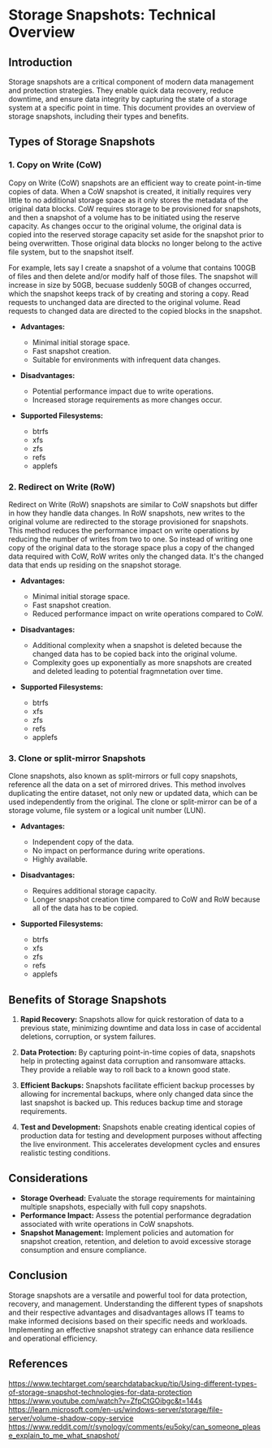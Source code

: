 # Storage Snapshots: Technical Overview

## Introduction

Storage snapshots are a critical component of modern data management and protection strategies. They enable quick data recovery, reduce downtime, and ensure data integrity by capturing the state of a storage system at a specific point in time. This document provides an overview of storage snapshots, including their types and benefits.

## Types of Storage Snapshots

### 1. Copy on Write (CoW)

Copy on Write (CoW) snapshots are an efficient way to create point-in-time copies of data. When a CoW snapshot is created, it initially requires very little to no additional storage space as it only stores the metadata of the original data blocks. CoW requires storage to be provisioned for snapshots, and then a snapshot of a volume has to be initiated using the reserve capacity. As changes occur to the original volume, the original data is copied into the reserved storage capacity set aside for the snapshot prior to being overwritten. Those original data blocks no longer belong to the active file system, but to the snapshot itself. 

For example, lets say I create a snapshot of a volume that contains 100GB of files and then delete and/or modify half of those files. The snapshot will increase in size by 50GB, becuase suddenly 50GB of changes occurred, which the snapshot keeps track of by creating and storing a copy. Read requests to unchanged data are directed to the original volume. Read requests to changed data are directed to the copied blocks in the snapshot.

- **Advantages:**
    - Minimal initial storage space.
    - Fast snapshot creation.
    - Suitable for environments with infrequent data changes.

- **Disadvantages:**
    - Potential performance impact due to write operations.
    - Increased storage requirements as more changes occur.

- **Supported Filesystems:**
    - btrfs
    - xfs
    - zfs
    - refs
    - applefs

### 2. Redirect on Write (RoW)

Redirect on Write (RoW) snapshots are similar to CoW snapshots but differ in how they handle data changes. In RoW snapshots, new writes to the original volume are redirected to the storage provisioned for snapshots. This method reduces the performance impact on write operations by reducing the number of writes from two to one. So instead of writing one copy of the original data to the storage space plus a copy of the changed data required with CoW, RoW writes only the changed data. It's the changed data that ends up residing on the snapshot storage.

- **Advantages:**
    - Minimal initial storage space.
    - Fast snapshot creation.
    - Reduced performance impact on write operations compared to CoW.

- **Disadvantages:**
    - Additional complexity when a snapshot is deleted because the changed data has to be copied back into the original volume.
    - Complexity goes up exponentially as more snapshots are created and deleted leading to potential fragmnetation over time.

- **Supported Filesystems:**
    - btrfs
    - xfs
    - zfs
    - refs
    - applefs

### 3. Clone or split-mirror Snapshots

Clone snapshots, also known as split-mirrors or full copy snapshots, reference all the data on a set of mirrored drives. This method involves duplicating the entire dataset, not only new or updated data, which can be used independently from the original. The clone or split-mirror can be of a storage volume, file system or a logical unit number (LUN). 

- **Advantages:**
    - Independent copy of the data.
    - No impact on performance during write operations.
    - Highly available.

- **Disadvantages:**
    - Requires additional storage capacity.
    - Longer snapshot creation time compared to CoW and RoW because all of the data has to be copied.

- **Supported Filesystems:**
    - btrfs
    - xfs
    - zfs
    - refs
    - applefs

## Benefits of Storage Snapshots

1. **Rapid Recovery:**
    Snapshots allow for quick restoration of data to a previous state, minimizing downtime and data loss in case of accidental deletions, corruption, or system failures.

2. **Data Protection:**
    By capturing point-in-time copies of data, snapshots help in protecting against data corruption and ransomware attacks. They provide a reliable way to roll back to a known good state.

3. **Efficient Backups:**
    Snapshots facilitate efficient backup processes by allowing for incremental backups, where only changed data since the last snapshot is backed up. This reduces backup time and storage requirements.

4. **Test and Development:**
    Snapshots enable creating identical copies of production data for testing and development purposes without affecting the live environment. This accelerates development cycles and ensures realistic testing conditions.

## Considerations

- **Storage Overhead:** Evaluate the storage requirements for maintaining multiple snapshots, especially with full copy snapshots.
- **Performance Impact:** Assess the potential performance degradation associated with write operations in CoW snapshots.
- **Snapshot Management:** Implement policies and automation for snapshot creation, retention, and deletion to avoid excessive storage consumption and ensure compliance.

## Conclusion

Storage snapshots are a versatile and powerful tool for data protection, recovery, and management. Understanding the different types of snapshots and their respective advantages and disadvantages allows IT teams to make informed decisions based on their specific needs and workloads. Implementing an effective snapshot strategy can enhance data resilience and operational efficiency.

## References

<https://www.techtarget.com/searchdatabackup/tip/Using-different-types-of-storage-snapshot-technologies-for-data-protection></br>
<https://www.youtube.com/watch?v=ZfpCtGOibgc&t=144s></br>
<https://learn.microsoft.com/en-us/windows-server/storage/file-server/volume-shadow-copy-service></br>
<https://www.reddit.com/r/synology/comments/eu5oky/can_someone_please_explain_to_me_what_snapshot/>

